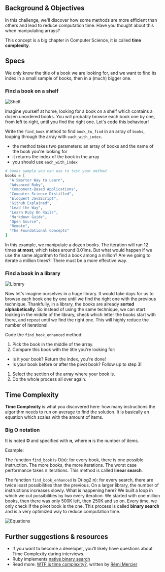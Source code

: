 ## Background & Objectives
In this challenge, we'll discover how some methods are more efficient than others and lead to reduce computation time. Have you thought about this when manipulating arrays?

This concept is a big chapter in Computer Science, it is called **time complexity**.


## Specs

We only know the title of a book we are looking for, and we want to find its index in a small sample of books, then in a (much) bigger one.

### Find a book on a shelf
![Shelf](https://raw.githubusercontent.com/lewagon/fullstack-images/master/ruby/shelf.png)

Imagine yourself at home, looking for a book on a shelf which contains a dozen unordered books. You will probably browse each book one by one, from left to right, until you find the right one. Let's code this behaviour!

Write the `find_book` method to find `book_to_find` in an array of `books`, looping through the array with `each_with_index`.

- the method takes two parameters: an array of books and the name of the book you're looking for
- it returns the index of the book in the array
- you should use `each_with_index`

```ruby
# books sample you can use to test your method
books = [
  "A Smarter Way to Learn",
  "Advanced Ruby",
  "Component-Based Applications",
  "Computer Science Distilled",
  "Eloquent JavaScript",
  "Github Explained",
  "Lead the Way",
  "Learn Ruby On Rails",
  "Markdown Guide",
  "Open Source",
  "Remote",
  "The Foundational Concepts"
]
```

In this example, we manipulate a dozen books. The iteration will run 12 times **at most**, which takes around 0.01ms.
But what would happen if we use the same algorithm to find a book among a million? Are we going to iterate a million times?!
There must be a more effective way.

### Find a book in a library

![Library](https://raw.githubusercontent.com/lewagon/fullstack-images/master/ruby/library.png)

Now let's imagine ourselves in a huge library. It would take days for us to browse each book one by one until we find the right one with the previous technique. Thankfully, in a library, the books are already **sorted alphabetically**. So instead of using the same technique, we can start looking in the middle of the library, check which letter the books start with there, and repeat until we find the right one. This will highly reduce the number of iterations!

Code the `find_book_enhanced` method:

1. Pick the book in the middle of the array.
1. Compare this book with the title you're looking for:
  - Is it your book? Return the index, you're done!
  - Is your book before or after the pivot book? Follow up to step 3!
1. Select the section of the array where your book is.
1. Do the whole process all over again.

## Time Complexity
**Time Complexity** is what you discovered here: how many instructions the algorithm needs to run on average to find the solution. It is basically an equation which scales with the amount of items.

### Big O notation
It is noted **O** and specified with **n**, where **n** is the number of items.

Example:

The function `find_book` is O(n): for every book, there is one possible instruction. The more books, the more iterations. The worst case performance takes n iterations. This method is called **linear search**.

The function `find_book_enhanced` is O(log2 n): for every search, there are twice least possibilities than the previous. On a larger library, the number of instructions increases slowly. What is happening here? We built a loop in which we cut possibilities by two every iteration. We started with one million books, then there was only 500K left, then 250K and so on. Every time, we only check if the pivot book is the one.
This process is called **binary search** and is a very optimized way to reduce computation time.

![Equations](https://raw.githubusercontent.com/lewagon/fullstack-images/master/ruby/equations.png)


## Further suggestions & resources

- If you want to become a developer, you'll likely have questions about Time Complexity during interviews.
- Ruby implements [native binary search](https://ruby-doc.org/core-2.6.5/Array.html#method-i-bsearch)
- Read more: [WTF is time complexity?](https://remimercier.com/wtf-time-complexity), written by [Rémi Mercier](https://kitt.lewagon.com/alumni/merciremi)
